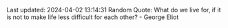 Last updated: 2024-04-02 13:14:31
Random Quote: What do we live for, if it is not to make life less difficult for each other? - George Eliot